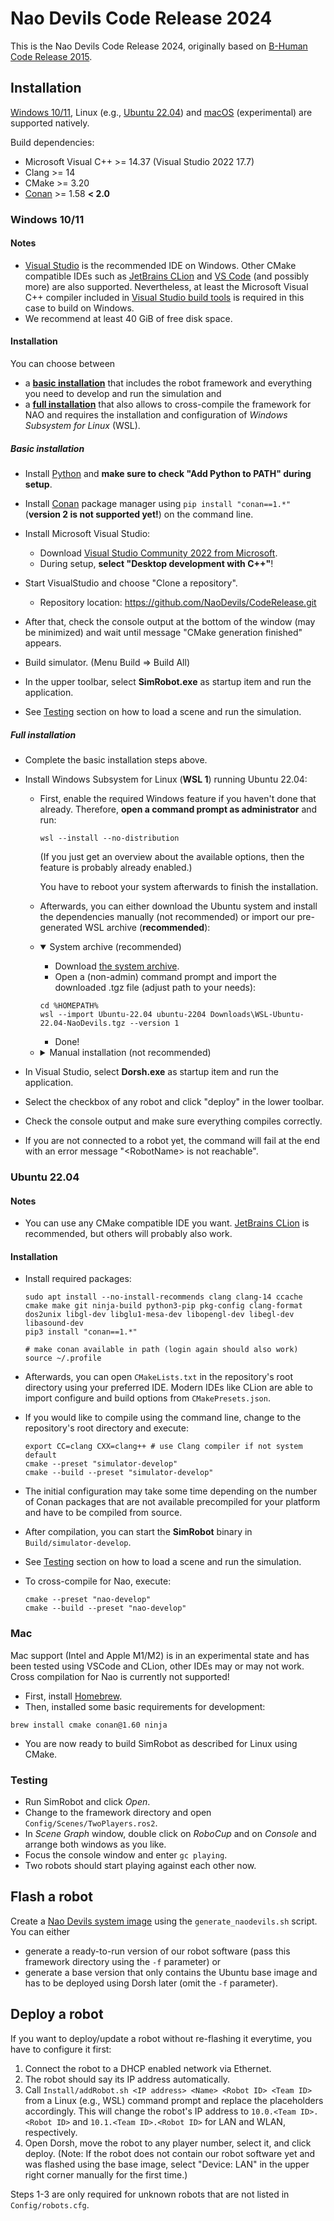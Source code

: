# Nao Devils Code Release 2024

This is the Nao Devils Code Release 2024, originally based on [B-Human Code Release 2015](https://github.com/bhuman/BHumanCodeRelease/tree/coderelease2015).

## Installation

[Windows 10/11](#windows-1011), Linux (e.g., [Ubuntu 22.04](#ubuntu-2204)) and [macOS](#mac) (experimental) are supported natively.

Build dependencies:
* Microsoft Visual C++ >= 14.37 (Visual Studio 2022 17.7)
* Clang >= 14
* CMake >= 3.20
* [Conan](https://conan.io/) >= 1.58 **< 2.0**

### Windows 10/11

#### Notes

* [Visual Studio](https://visualstudio.microsoft.com/de/vs/) is the recommended IDE on Windows. Other CMake compatible IDEs such as [JetBrains CLion](https://www.jetbrains.com/de-de/clion/) and [VS Code](https://code.visualstudio.com/) (and possibly more) are also supported. Nevertheless, at least the Microsoft Visual C++ compiler included in [Visual Studio build tools](https://visualstudio.microsoft.com/de/downloads/) is required in this case to build on Windows.
* We recommend at least 40 GiB of free disk space.

#### Installation

You can choose between
* a **[basic installation](#basic-installation)** that includes the robot framework and everything you need to develop and run the simulation and
* a **[full installation](#full-installation)** that also allows to cross-compile the framework for NAO and requires the installation and configuration of *Windows Subsystem for Linux* (WSL).

##### Basic installation

* Install [Python](https://www.python.org/downloads/) and **make sure to check "Add Python to PATH" during setup**.

* Install [Conan](https://conan.io/downloads.html) package manager using `pip install "conan==1.*"` (**version 2 is not supported yet!**) on the command line.

* Install Microsoft Visual Studio:
  * Download [Visual Studio Community 2022 from Microsoft](https://visualstudio.microsoft.com/de/vs/).
  * During setup, **select "Desktop development with C++"**!

* Start VisualStudio and choose "Clone a repository".
  * Repository location: <https://github.com/NaoDevils/CodeRelease.git>
* After that, check the console output at the bottom of the window (may be minimized) and wait until message "CMake generation finished" appears.
* Build simulator. (Menu Build => Build All)
* In the upper toolbar, select **SimRobot.exe** as startup item and run the application.
* See [Testing](#Testing) section on how to load a scene and run the simulation.

##### Full installation

* Complete the basic installation steps above.

* Install Windows Subsystem for Linux (**WSL 1**) running Ubuntu 22.04:

  * First, enable the required Windows feature if you haven't done that already. Therefore, **open a command prompt as administrator** and run:
    ```
    wsl --install --no-distribution
    ```
    (If you just get an overview about the available options, then the feature is probably already enabled.)

    You have to reboot your system afterwards to finish the installation.

  * Afterwards, you can either download the Ubuntu system and install the dependencies manually (not recommended) or import our pre-generated WSL archive (**recommended**):

  * <details open>
      <summary>System archive (recommended)</summary>

      * Download [the system archive](https://tu-dortmund.sciebo.de/s/hbHlz2syCDtfCjS).
      * Open a (non-admin) command prompt and import the downloaded .tgz file (adjust path to your needs):
      ```
      cd %HOMEPATH%
      wsl --import Ubuntu-22.04 ubuntu-2204 Downloads\WSL-Ubuntu-22.04-NaoDevils.tgz --version 1
      ```
      * Done!
    </details>

  * <details>
      <summary>Manual installation (not recommended)</summary>

      * Open a (non-admin) command prompt and execute:
        ```
        wsl --set-default-version 1
        wsl --install -d Ubuntu-22.04
        ```
      * **Notes**:
        * WSL1 and WSL2 both work, however WSL1 is highly recommended due to frequent Windows file system acccess.
        * You can check the currently used WSL version using `wsl --list --verbose`.
        * You can also convert an existing distribution from WSL 2 to WSL 1 afterwards using `wsl --set-version Ubuntu-22.04 1`.
      * Open Ubuntu bash if not opened automatically (type `bash` in command line).
      * Update system and install packages:

      ```
      sudo apt update
      sudo apt dist-upgrade
      
      sudo apt install --no-install-recommends clang clang-14 ccache cmake make git ninja-build python3-pip pkg-config clang-format dos2unix
      pip3 install "conan==1.*"
      ```
    </details>

* In Visual Studio, select **Dorsh.exe** as startup item and run the application.
* Select the checkbox of any robot and click "deploy" in the lower toolbar.
* Check the console output and make sure everything compiles correctly.
* If you are not connected to a robot yet, the command will fail at the end with an error message "\<RobotName> is not reachable".

### Ubuntu 22.04

#### Notes

* You can use any CMake compatible IDE you want. [JetBrains CLion](https://www.jetbrains.com/de-de/clion/) is recommended, but others will probably also work.

#### Installation

* Install required packages:

  ```
  sudo apt install --no-install-recommends clang clang-14 ccache cmake make git ninja-build python3-pip pkg-config clang-format dos2unix libgl-dev libglu1-mesa-dev libopengl-dev libegl-dev libasound-dev
  pip3 install "conan==1.*"
  
  # make conan available in path (login again should also work)
  source ~/.profile
  ```


* Afterwards, you can open `CMakeLists.txt` in the repository's root directory using your preferred IDE. Modern IDEs like CLion are able to import configure and build options from `CMakePresets.json`.
* If you would like to compile using the command line, change to the repository's root directory and execute:

  ```
  export CC=clang CXX=clang++ # use Clang compiler if not system default
  cmake --preset "simulator-develop"
  cmake --build --preset "simulator-develop"
  ```
* The initial configuration may take some time depending on the number of Conan packages that are not available precompiled for your platform and have to be compiled from source.
* After compilation, you can start the **SimRobot** binary in `Build/simulator-develop`.
* See [Testing](#Testing) section on how to load a scene and run the simulation.
* To cross-compile for Nao, execute:

  ```
  cmake --preset "nao-develop"
  cmake --build --preset "nao-develop"
  ```

### Mac

Mac support (Intel and Apple M1/M2) is in an experimental state and has been tested using VSCode and CLion, other IDEs may or may not work. Cross compilation for Nao is currently not supported!

* First, install [Homebrew](https://brew.sh). 
* Then, installed some basic requirements for development:

```
brew install cmake conan@1.60 ninja
```

* You are now ready to build SimRobot as described for Linux using CMake.

### Testing

* Run SimRobot and click *Open*.
* Change to the framework directory and open `Config/Scenes/TwoPlayers.ros2`.
* In *Scene Graph* window, double click on *RoboCup* and on *Console* and arrange both windows as you like.
* Focus the console window and enter `gc playing`.
* Two robots should start playing against each other now.

## Flash a robot

Create a [Nao Devils system image](https://github.com/NaoDevils/NaoImage) using the `generate_naodevils.sh` script. You can either
  * generate a ready-to-run version of our robot software (pass this framework directory using the `-f` parameter) or
  * generate a base version that only contains the Ubuntu base image and has to be deployed using Dorsh later (omit the `-f` parameter).

## Deploy a robot

If you want to deploy/update a robot without re-flashing it everytime, you have to configure it first:
1. Connect the robot to a DHCP enabled network via Ethernet.
2. The robot should say its IP address automatically.
3. Call `Install/addRobot.sh <IP address> <Name> <Robot ID> <Team ID>` from a Linux (e.g., WSL) command prompt and replace the placeholders accordingly. This will change the robot's IP address to `10.0.<Team ID>.<Robot ID>` and `10.1.<Team ID>.<Robot ID>` for LAN and WLAN, respectively.
4. Open Dorsh, move the robot to any player number, select it, and click deploy. (Note: If the robot does not contain our robot software yet and was flashed using the base image, select "Device: LAN" in the upper right corner manually for the first time.)

Steps 1-3 are only required for unknown robots that are not listed in `Config/robots.cfg`.
